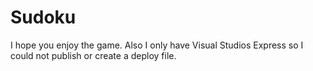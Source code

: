 Sudoku
======

I hope you enjoy the game.  Also I only have Visual Studios Express so I could not publish or create a deploy file.
